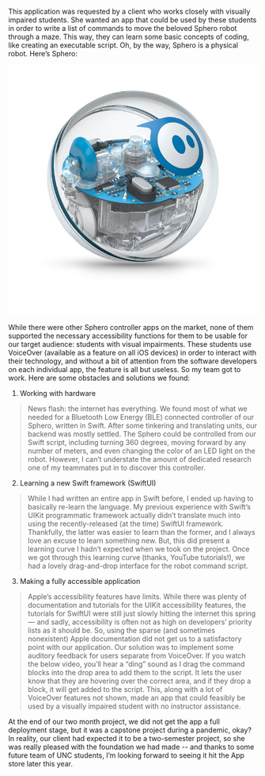 This application was requested by a client who works closely with visually impaired students. She wanted an app that could be used by these students in order to write a list of commands to move the beloved Sphero robot through a maze. This way, they can learn some basic concepts of coding, like creating an executable script. Oh, by the way, Sphero is a physical robot. Here’s Sphero:

![Sphero](./assets/sphero.jpg "This is what Sphero looks like!")

While there were other Sphero controller apps on the market, none of them supported the necessary accessibility functions for them to be usable for our target audience: students with visual impairments. These students use VoiceOver (available as a feature on all iOS devices) in order to interact with their technology, and without a bit of attention from the software developers on each individual app, the feature is all but useless. So my team got to work. Here are some obstacles and solutions we found:
1. Working with hardware 
> News flash: the internet has everything. We found most of what we needed for a Bluetooth Low Energy (BLE) connected controller of our Sphero, written in Swift. After some tinkering and translating units, our backend was mostly settled. The Sphero could be controlled from our Swift script, including turning 360 degrees, moving forward by any number of meters, and even changing the color of an LED light on the robot. However, I can’t understate the amount of dedicated research one of my teammates put in to discover this controller.

2. Learning a new Swift framework (SwiftUI)
> While I had written an entire app in Swift before, I ended up having to basically re-learn the language. My previous experience with Swift’s UIKit programmatic framework actually didn’t translate much into using the recently-released (at the time) SwiftUI framework. Thankfully, the latter was easier to learn than the former, and I always love an excuse to learn something new. But, this did present a learning curve I hadn’t expected when we took on the project. Once we got through this learning curve (thanks, YouTube tutorials!), we had a lovely drag-and-drop interface for the robot command script.

3. Making a fully accessible application
> Apple’s accessibility features have limits. While there was plenty of documentation and tutorials for the UIKit accessibility features, the tutorials for SwiftUI were still just slowly hitting the internet this spring— and sadly, accessibility is often not as high on developers’ priority lists as it should be. So, using the sparse (and sometimes nonexistent) Apple documentation did not get us to a satisfactory point with our application. Our solution was to implement some auditory feedback for users separate from VoiceOver. If you watch the below video, you’ll hear a “ding” sound as I drag the command blocks into the drop area to add them to the script. It lets the user know that they are hovering over the correct area, and if they drop a block, it will get added to the script. This, along with a lot of VoiceOver features not shown, made an app that could feasibly be used by a visually impaired student with no instructor assistance. 

At the end of our two month project, we did not get the app a full deployment stage, but it was a capstone project during a pandemic, okay? In reality, our client had expected it to be a two-semester project, so she was really pleased with the foundation we had made -- and thanks to some future team of UNC students, I’m looking forward to seeing it hit the App store later this year.

